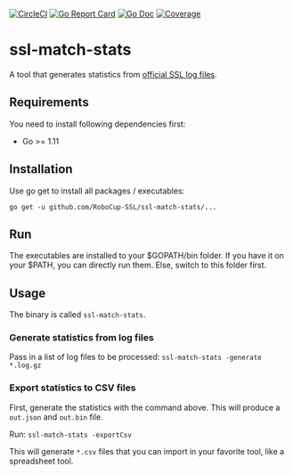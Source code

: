 [![CircleCI](https://circleci.com/gh/RoboCup-SSL/ssl-match-stats/tree/master.svg?style=svg)](https://circleci.com/gh/RoboCup-SSL/ssl-match-stats/tree/master)
[![Go Report Card](https://goreportcard.com/badge/github.com/RoboCup-SSL/ssl-match-stats?style=flat-square)](https://goreportcard.com/report/github.com/RoboCup-SSL/ssl-match-stats)
[![Go Doc](https://img.shields.io/badge/godoc-reference-blue.svg?style=flat-square)](https://godoc.org/github.com/RoboCup-SSL/ssl-match-stats)
[![Coverage](https://img.shields.io/badge/coverage-report-blue.svg)](https://circleci.com/api/v1.1/project/github/RoboCup-SSL/ssl-match-stats/latest/artifacts/0/coverage?branch=master)


# ssl-match-stats

A tool that generates statistics from [official SSL log files](https://ssl.robocup.org/game-logs/).

## Requirements
You need to install following dependencies first: 
 * Go >= 1.11
 
## Installation

Use go get to install all packages / executables:

```
go get -u github.com/RoboCup-SSL/ssl-match-stats/...
```

## Run
The executables are installed to your $GOPATH/bin folder. If you have it on your $PATH, you can directly run them. Else, switch to this folder first.

## Usage

The binary is called `ssl-match-stats`.

### Generate statistics from log files

Pass in a list of log files to be processed: `ssl-match-stats -generate *.log.gz`

### Export statistics to CSV files

First, generate the statistics with the command above. This will produce a `out.json` and `out.bin` file.

Run: `ssl-match-stats -exportCsv`

This will generate `*.csv` files that you can import in your favorite tool, like a spreadsheet tool.
